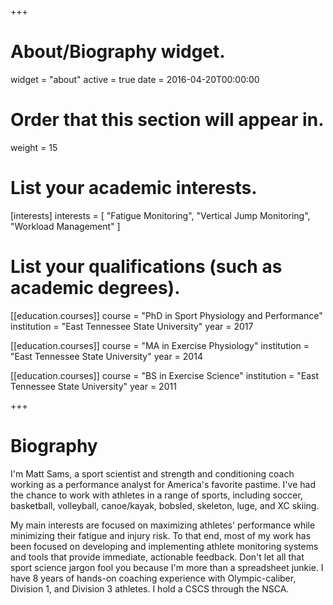 +++
# About/Biography widget.
widget = "about"
active = true
date = 2016-04-20T00:00:00

# Order that this section will appear in.
weight = 15

# List your academic interests.
[interests]
  interests = [
    "Fatigue Monitoring",
    "Vertical Jump Monitoring",
    "Workload Management"
  ]

# List your qualifications (such as academic degrees).
[[education.courses]]
  course = "PhD in Sport Physiology and Performance"
  institution = "East Tennessee State University"
  year = 2017

[[education.courses]]
  course = "MA in Exercise Physiology"
  institution = "East Tennessee State University"
  year = 2014

[[education.courses]]
  course = "BS in Exercise Science"
  institution = "East Tennessee State University"
  year = 2011
 
+++

# Biography

I'm Matt Sams, a sport scientist and strength and conditioning coach working as a performance analyst for America's favorite pastime. I've had the chance to work with athletes in a range of sports, including soccer, basketball, volleyball, canoe/kayak, bobsled, skeleton, luge, and XC skiing.

My main interests are focused on maximizing athletes' performance while minimizing their fatigue and injury risk. To that end, most of my work has been focused on developing and implementing athlete monitoring systems and tools that provide immediate, actionable feedback. Don't let all that sport science jargon fool you because I'm more than a spreadsheet junkie. I have 8 years of hands-on coaching experience with Olympic-caliber, Division 1, and Division 3 athletes. I hold a CSCS through the NSCA.